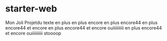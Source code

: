# starter-web
Mon Joli Projetdu texte
en plus
en plus encore
en plus encore44
en plus encore44 et encore
en plus encore44 et encore ouiiiiiiiiii
en plus encore44 et encore ouiiiiiiiiii stoooop
